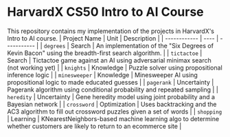 # HarvardX CS50 Intro to AI Course
This repository contains my implementation of the projects in HarvardX's Intro to AI course.
| Project Name | Unit | Description |
| ------------ | ---- | ----------- |
| `degrees` | Search | An implementation of the "Six Degrees of Kevin Bacon" using the breadth-first search algorithm. | 
| `tictactoe` | Search | Tictactoe game against an AI using adversarial minimax search (not working yet) | 
| `knights` | Knowledge | Puzzle solver using propositional inference logic | 
| `minesweeper` | Knowledge | Minesweeper AI using propositional logic to made educated guesses | 
| `pagerank` | Uncertainty | Pagerank algorithm using conditional probability and repeated sampling | 
| `heredity` | Uncertainty | Gene heredity model using joint probability and a Bayesian network | 
| `crossword` | Optimization | Uses backtracking and the AC3 algorithm to fill out crossword puzzles given a set of words | 
| `shopping` | Learning | KNearestNeighbors-based machine learning algo to determine whether customers are likely to return to an ecommerce site |
